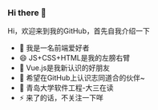 ### Hi there 👋

<!--
**suilfly/suilfly** is a ✨ _special_ ✨ repository because its `README.md` (this file) appears on your GitHub profile.

-->
Hi，欢迎来到我的GitHub，首先自我介绍一下

- 🌱 我是一名前端爱好者
- 😄 JS+CSS+HTML是我的左膀右臂
- 👯 Vue.js是我新认识的好朋友
- 👯 希望在GitHub上认识志同道合的伙伴~
- 💬 青岛大学软件工程-大三在读
- ⚡ 来了的话，不关注一下咩
